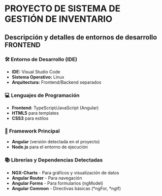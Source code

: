 # PROYECTO DE SISTEMA DE GESTIÓN DE INVENTARIO

## Descripción y detalles de entornos de desarrollo FRONTEND

### 🛠️ Entorno de Desarrollo (IDE)
- **IDE:** Visual Studio Code
- **Sistema Operativo:** Linux
- **Arquitectura:** Frontend/Backend separados

### 💻 Lenguajes de Programación
- **Frontend:** TypeScript/JavaScript (Angular)
- **HTML5** para templates
- **CSS3** para estilos

### 🚀 Framework Principal
- **Angular** (versión detectada en el proyecto)
- **Node.js** para el entorno de ejecución

### 📚 Librerías y Dependencias Detectadas
- **NGX-Charts** - Para gráficos y visualización de datos
- **Angular Router** - Para navegación
- **Angular Forms** - Para formularios (ngModel)
- **Angular Common** - Directivas básicas (*ngFor, *ngIf)

